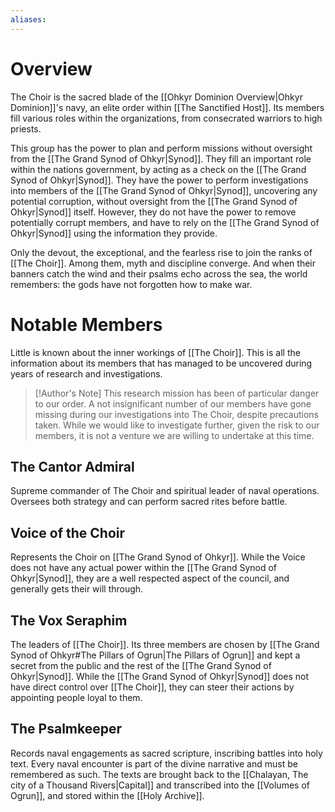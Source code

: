 ```yaml
---
aliases:
---
```

# Overview
The Choir is the sacred blade of the [[Ohkyr Dominion Overview|Ohkyr Dominion]]'s navy, an elite order within [[The Sanctified Host]]. Its members fill various roles within the organizations, from consecrated warriors to high priests.

This group has the power to plan and perform missions without oversight from the [[The Grand Synod of Ohkyr|Synod]]. They fill an important role within the nations government, by acting as a check on the [[The Grand Synod of Ohkyr|Synod]]. They have the power to perform investigations into members of the [[The Grand Synod of Ohkyr|Synod]], uncovering any potential corruption, without oversight from the [[The Grand Synod of Ohkyr|Synod]] itself. However, they do not have the power to remove potentially corrupt members, and have to rely on the [[The Grand Synod of Ohkyr|Synod]] using the information they provide.

Only the devout, the exceptional, and the fearless rise to join the ranks of [[The Choir]]. Among them, myth and discipline converge. And when their banners catch the wind and their psalms echo across the sea, the world remembers: the gods have not forgotten how to make war.
# Notable Members
Little is known about the inner workings of [[The Choir]]. This is all the information about its members that has managed to be uncovered during years of research and investigations.
> [!Author's Note]
> This research mission has been of particular danger to our order. A not insignificant number of our members have gone missing during our investigations into The Choir, despite precautions taken. While we would like to investigate further, given the risk to our members, it is not a venture we are willing to undertake at this time.
## The Cantor Admiral
Supreme commander of The Choir and spiritual leader of naval operations. Oversees both strategy and can perform sacred rites before battle.
## Voice of the Choir
Represents the Choir on [[The Grand Synod of Ohkyr]]. While the Voice does not have any actual power within the [[The Grand Synod of Ohkyr|Synod]], they are a well respected aspect of the council, and generally gets their will through.
## The Vox Seraphim
The leaders of [[The Choir]]. Its three members are chosen by [[The Grand Synod of Ohkyr#The Pillars of Ogrun|The Pillars of Ogrun]] and kept a secret from the public and the rest of the [[The Grand Synod of Ohkyr|Synod]]. While the [[The Grand Synod of Ohkyr|Synod]] does not have direct control over [[The Choir]], they can steer their actions by appointing people loyal to them.
## The Psalmkeeper
Records naval engagements as sacred scripture, inscribing battles into holy text. Every naval encounter is part of the divine narrative and must be remembered as such. The texts are brought back to the [[Chalayan, The city of a Thousand Rivers|Capital]] and transcribed into the [[Volumes of Ogrun]], and stored within the [[Holy Archive]].